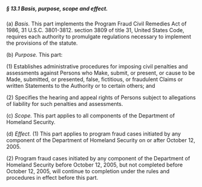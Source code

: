 ##### § 13.1 Basis, purpose, scope and effect. #####

(a) *Basis.* This part implements the Program Fraud Civil Remedies Act of 1986, 31 U.S.C. 3801-3812. section 3809 of title 31, United States Code, requires each authority to promulgate regulations necessary to implement the provisions of the statute.

(b) *Purpose.* This part:

(1) Establishes administrative procedures for imposing civil penalties and assessments against Persons who Make, submit, or present, or cause to be Made, submitted, or presented, false, fictitious, or fraudulent Claims or written Statements to the Authority or to certain others; and

(2) Specifies the hearing and appeal rights of Persons subject to allegations of liability for such penalties and assessments.

(c) *Scope.* This part applies to all components of the Department of Homeland Security.

(d) *Effect.* (1) This part applies to program fraud cases initiated by any component of the Department of Homeland Security on or after October 12, 2005.

(2) Program fraud cases initiated by any component of the Department of Homeland Security before October 12, 2005, but not completed before October 12, 2005, will continue to completion under the rules and procedures in effect before this part.